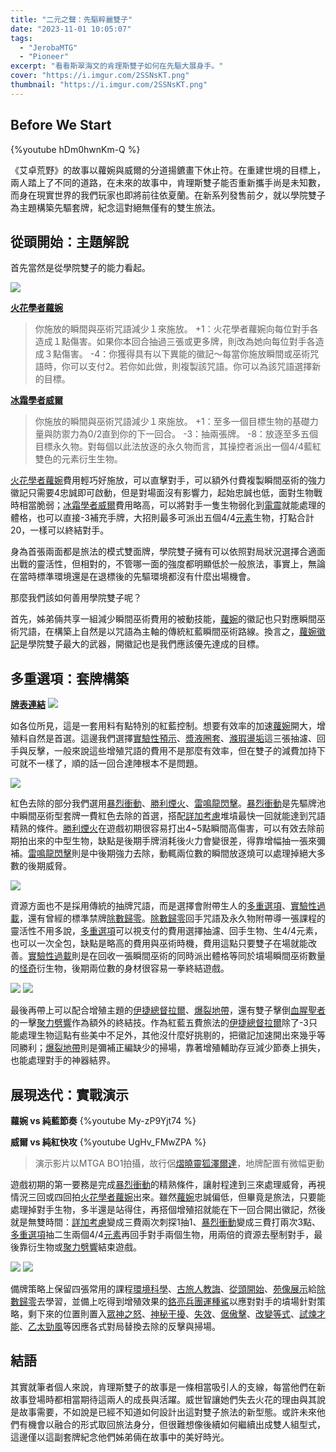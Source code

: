```yaml
---
title: "二元之聲：先驅粹麗雙子"
date: "2023-11-01 10:05:07"
tags:
  - "JerobaMTG"
  - "Pioneer"
excerpt: "看看斯翠海文的肯理斯雙子如何在先驅大展身手。"
cover: "https://i.imgur.com/2SSNsKT.png"
thumbnail: "https://i.imgur.com/2SSNsKT.png"
---
```


## Before We Start

{%youtube hDm0hwnKm-Q %}

《艾卓荒野》的故事以蘿婉與威爾的分道揚鑣畫下休止符。在重建世境的目標上，兩人踏上了不同的道路，在未來的故事中，肯理斯雙子能否重新攜手尚是未知數，而身在現實世界的我們玩家也即將前往依夏蘭。在新系列發售前夕，就以學院雙子為主題構築先驅套牌，紀念這對絕無僅有的雙生旅法。


## 從頭開始：主題解說

首先當然是從學院雙子的能力看起。

![](https://i.imgur.com/Zm9zC5p.png)

**[火花學者蘿婉](https://cards.scryfall.io/large/front/1/8/18c16872-3675-4a4d-962a-2e17ad6f3886.jpg)**

>你施放的瞬間與巫術咒語減少１來施放。
>+1：火花學者蘿婉向每位對手各造成１點傷害。如果你本回合抽過三張或更多牌，則改為她向每位對手各造成３點傷害。
>-4：你獲得具有以下異能的徽記～每當你施放瞬間或巫術咒語時，你可以支付2。若你如此做，則複製該咒語。你可以為該咒語選擇新的目標。

**[冰霜學者威爾](https://cards.scryfall.io/large/back/1/8/18c16872-3675-4a4d-962a-2e17ad6f3886.jpg)**

>你施放的瞬間與巫術咒語減少１來施放。
>+1：至多一個目標生物的基礎力量與防禦力為0/2直到你的下一回合。
>-3：抽兩張牌。
>-8：放逐至多五個目標永久物。對每個以此法放逐的永久物而言，其操控者派出一個4/4藍紅雙色的元素衍生生物。

[火花學者蘿婉](https://cards.scryfall.io/large/front/1/8/18c16872-3675-4a4d-962a-2e17ad6f3886.jpg)費用輕巧好施放，可以直擊對手，可以額外付費複製瞬間巫術的強力徽記只需要4忠誠即可啟動，但是對場面沒有影響力，起始忠誠也低，面對生物戰時相當脆弱；[冰霜學者威爾](https://cards.scryfall.io/large/back/1/8/18c16872-3675-4a4d-962a-2e17ad6f3886.jpg)費用略高，可以將對手一隻生物弱化到[電震](https://cards.scryfall.io/large/front/9/c/9ceb4dfc-48b0-4fac-81f5-2322ea4aef81.jpg)就能處理的體格，也可以直接-3補充手牌，大招則最多可派出五個4/4[元素](https://cards.scryfall.io/large/front/3/d/3d0b9b88-705e-4df0-8a93-3e240b81355b.jpg)生物，打點合計20，一樣可以終結對手。

身為首張兩面都是旅法的模式雙面牌，學院雙子擁有可以依照對局狀況選擇合適面出戰的靈活性，但相對的，不管哪一面的強度都明顯低於一般旅法，事實上，無論在當時標準環境還是在退標後的先驅環境都沒有什麼出場機會。

那麼我們該如何善用學院雙子呢？

首先，姊弟倆共享一組減少瞬間巫術費用的被動技能，[蘿婉](https://cards.scryfall.io/large/front/1/8/18c16872-3675-4a4d-962a-2e17ad6f3886.jpg)的徽記也只對應瞬間巫術咒語，在構築上自然是以咒語為主軸的傳統紅藍瞬間巫術路線。換言之，[蘿婉徽記](https://cards.scryfall.io/large/front/c/c/cc18b93e-b590-4fbb-be47-d63a25cde811.jpg)是學院雙子最大的武器，開徽記也是我們應該優先達成的目標。



## 多重選項：套牌構築

**[牌表連結](https://www.mtggoldfish.com/deck/5944248#paper)**
![](https://i.imgur.com/16IKsG5.png)

如各位所見，這是一套用料有點特別的紅藍控制。想要有效率的加速[蘿婉](https://cards.scryfall.io/large/front/1/8/18c16872-3675-4a4d-962a-2e17ad6f3886.jpg)開大，增殖料自然是首選。這邊我們選擇[實驗性預示](https://cards.scryfall.io/large/front/e/5/e508ae5d-ffb5-4480-be90-a4394954b559.jpg)、[漿液圈套](https://cards.scryfall.io/large/front/d/3/d326bff1-5370-4817-8370-6da87a061058.jpg)、[滌瑕盪垢](https://cards.scryfall.io/large/front/c/7/c7ce5296-f28f-4105-9c79-b9c63ea720e7.jpg)這三張抽濾、回手與反擊，一般來說這些增殖咒語的費用不是那麼有效率，但在雙子的減費加持下可就不一樣了，順的話一回合達陣根本不是問題。

![](https://i.imgur.com/e9131rg.png)

紅色去除的部分我們選用[暴烈衝動](https://cards.scryfall.io/large/front/f/9/f9ca7364-b1ed-4ff8-9fd0-ce7cc953686d.jpg)、[勝利煙火](https://cards.scryfall.io/large/front/c/5/c58096e5-3cd4-4edd-b71a-3bdb47ab2536.jpg)、[雷鳴龍閃擊](https://cards.scryfall.io/large/front/7/1/71aefffd-19df-4c03-83cb-8dec587a8f25.jpg)。[暴烈衝動](https://cards.scryfall.io/large/front/f/9/f9ca7364-b1ed-4ff8-9fd0-ce7cc953686d.jpg)是先驅牌池中瞬間巫術型套牌一費紅色去除的首選，搭配[詳加考慮](https://cards.scryfall.io/large/front/b/7/b71df54d-1199-4067-8cfb-555acc4550e2.jpg)堆墳最快一回就能達到咒語精熟的條件。[勝利煙火](https://cards.scryfall.io/large/front/c/5/c58096e5-3cd4-4edd-b71a-3bdb47ab2536.jpg)在遊戲初期很容易打出4~5點瞬間高傷害，可以有效去除前期拍出來的中型生物，缺點是後期手牌消耗後火力會變很差，得靠增幅抽一張來彌補。[雷鳴龍閃擊](https://cards.scryfall.io/large/front/7/1/71aefffd-19df-4c03-83cb-8dec587a8f25.jpg)則是中後期強力去除，動輒兩位數的瞬間放逐燒可以處理掉絕大多數的後期威脅。

![](https://i.imgur.com/xWF3xtv.png)

資源方面也不是採用傳統的抽牌咒語，而是選擇會附帶生人的[多重選項](https://cards.scryfall.io/large/front/3/0/30d98422-8bf0-4852-a7bf-f66dc71e9bb8.jpg)、[實驗性過載](https://cards.scryfall.io/large/front/4/a/4a69aef5-4564-4f19-9752-b1339c677cba.jpg)，還有曾經的標準禁牌[除數歸零](https://cards.scryfall.io/large/front/3/a/3a0a12a6-154d-4d68-a8f3-f2af3725ba92.jpg)。[除數歸零](https://cards.scryfall.io/large/front/3/a/3a0a12a6-154d-4d68-a8f3-f2af3725ba92.jpg)回手咒語及永久物附帶導一張課程的靈活性不用多說，[多重選項](https://cards.scryfall.io/large/front/3/0/30d98422-8bf0-4852-a7bf-f66dc71e9bb8.jpg)可以視支付的費用選擇抽濾、回手生物、生4/4元素，也可以一次全包，缺點是略高的費用與巫術時機，費用這點只要雙子在場就能改善。[實驗性過載](https://cards.scryfall.io/large/front/4/a/4a69aef5-4564-4f19-9752-b1339c677cba.jpg)則是在回收一張瞬間巫術的同時派出體格等同於墳場瞬間巫術數量的[怪奇](https://cards.scryfall.io/large/front/2/a/2a0d9c67-69ee-48c4-af4c-18cc3c2ef3cd.jpg)衍生物，後期兩位數的身材很容易一拳終結遊戲。

![](https://i.imgur.com/Ysq4WTz.png)
![](https://i.imgur.com/npndLIm.jpg)

最後再帶上可以配合增殖主題的[伊捷總督拉爾](https://cards.scryfall.io/large/front/d/d/dde98548-954d-42b7-9cbf-d000d4e2a7c2.jpg)、[爆裂地帶](https://cards.scryfall.io/large/front/9/a/9a1e032d-d674-4294-8b0f-31393f6cac73.jpg)，還有雙子擊倒[血腥聖者](https://cards.scryfall.io/large/front/9/4/94a50acd-ac2d-47bf-b331-0bcf5edd9c75.jpg)的一擊[聚力劈響](https://cards.scryfall.io/large/front/5/3/53603989-741a-456f-95a4-522e453fe91a.jpg)作為額外的終結技。作為紅藍五費旅法的[伊捷總督拉爾](https://cards.scryfall.io/large/front/d/d/dde98548-954d-42b7-9cbf-d000d4e2a7c2.jpg)除了-3只能處理生物這點有些美中不足外，其他沒什麼好挑剔的，把徽記加速開出來幾乎等同勝利；[爆裂地帶](https://cards.scryfall.io/large/front/9/a/9a1e032d-d674-4294-8b0f-31393f6cac73.jpg)則是彌補正編缺少的掃場，靠著增殖輔助存豆減少節奏上損失，也能處理對手的神器結界。


## 展現迭代：實戰演示

**蘿婉 vs 純藍節奏**
{%youtube My-zP9Yjt74 %}

**威爾 vs 純紅快攻**
{%youtube UgHv_FMwZPA %}

>演示影片以MTGA BO1拍攝，故行侶[熠曉靈狐澤爾達](https://cards.scryfall.io/large/front/a/9/a91d6293-26a9-4c83-a077-3acfadc2c531.jpg)，地牌配置有微幅更動

遊戲初期的第一要務是完成[暴烈衝動](https://cards.scryfall.io/large/front/f/9/f9ca7364-b1ed-4ff8-9fd0-ce7cc953686d.jpg)的精熟條件，讓射程達到三來處理威脅，再視情況三回或四回拍[火花學者蘿婉](https://cards.scryfall.io/large/front/1/8/18c16872-3675-4a4d-962a-2e17ad6f3886.jpg)出來。雖然[蘿婉](https://cards.scryfall.io/large/front/1/8/18c16872-3675-4a4d-962a-2e17ad6f3886.jpg)忠誠偏低，但畢竟是旅法，只要能處理掉對手生物，多半還是站得住，再搭個增殖招就能在下一回合開出徽記，然後就是無雙時間：[詳加考慮](https://cards.scryfall.io/large/front/b/7/b71df54d-1199-4067-8cfb-555acc4550e2.jpg)變成三費兩次刺探1抽1、[暴烈衝動](https://cards.scryfall.io/large/front/f/9/f9ca7364-b1ed-4ff8-9fd0-ce7cc953686d.jpg)變成三費打兩次3點、[多重選項](https://cards.scryfall.io/large/front/3/0/30d98422-8bf0-4852-a7bf-f66dc71e9bb8.jpg)抽二生兩個4/4[元素](https://cards.scryfall.io/large/front/3/d/3d0b9b88-705e-4df0-8a93-3e240b81355b.jpg)再回手對手兩個生物，用兩倍的資源去壓制對手，最後靠衍生物或[聚力劈響](https://cards.scryfall.io/large/front/5/3/53603989-741a-456f-95a4-522e453fe91a.jpg)結束遊戲。 

![](https://i.imgur.com/u0mQQ4X.png)
![](https://i.imgur.com/Bb7GSKM.png)

備牌策略上保留四張常用的課程[環境科學](https://cards.scryfall.io/large/front/3/2/32715660-ff59-4b36-859b-aa47c49f40da.jpg)、[古旅人教誨](https://cards.scryfall.io/large/front/2/c/2c88683e-d672-4923-b049-6c3e8fe59019.jpg)、[從頭開始](https://cards.scryfall.io/large/front/f/e/fee207da-1151-4901-a278-6f92043df583.jpg)、[苑像展示](https://cards.scryfall.io/large/front/a/a/aa27694c-5c55-43b7-92cc-290f4f057c0a.jpg)給[除數歸零](https://cards.scryfall.io/large/front/3/a/3a0a12a6-154d-4d68-a8f3-f2af3725ba92.jpg)去學習，並備上吃得到增殖效果的[鉻亮兵團運種鯊](https://cards.scryfall.io/large/front/f/e/febaaeae-5c0d-45fa-8169-b27b4996f18e.jpg)以應對對手的墳場針對策略，剩下來的位置則置入[眾神之怒](https://cards.scryfall.io/large/front/9/e/9e327903-eb0a-48e6-ba16-783a0fd232ba.jpg)、[神秘干擾](https://cards.scryfall.io/large/front/1/a/1ae9261b-e4c3-458a-999f-9e7a9e53bbb1.jpg)、[失效](https://cards.scryfall.io/large/front/f/c/fc864845-04fd-4879-bdd3-e9b405d20b09.jpg)、[倨傲擊](https://cards.scryfall.io/large/front/1/5/15127b5b-d118-4483-ac06-4de38140bdab.jpg)、[改變等式](https://cards.scryfall.io/large/front/e/9/e98db9ed-b43f-4bc1-b7a9-ce03a534d992.jpg)、[試煉才能](https://cards.scryfall.io/large/front/5/5/558ff014-6eb5-471b-ab9e-33553cc71d9e.jpg)、[乙太勁風](https://cards.scryfall.io/large/front/d/0/d0e82be9-7053-4357-babb-071e69ae11b2.jpg)等因應各式對局替換去除的反擊與掃場。

## 結語

其實就筆者個人來說，肯理斯雙子的故事是一條相當吸引人的支線，每當他們在新故事登場時都相當期待這兩人的成長與活躍。威世智讓她們失去火花的理由與其說是故事需要，不如說是已經不知道如何設計出這對雙子旅法的新型態。或許未來他們有機會以融合的形式取回旅法身分，但很難想像後續如何繼續出成雙人組型式，這邊僅以這副套牌紀念他們姊弟倆在故事中的美好時光。
